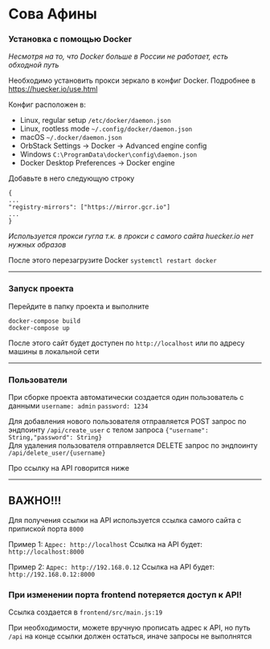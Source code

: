 # Сова Афины

### Установка с помощью Docker

<i>Несмотря на то, что Docker больше в России не работает, есть обходной путь</i>

Необходимо установить прокси зеркало в конфиг Docker. Подробнее в https://huecker.io/use.html

Конфиг расположен в:

- Linux, regular setup `/etc/docker/daemon.json`
- Linux, rootless mode    `~/.config/docker/daemon.json`
- macOS    `~/.docker/daemon.json`
- OrbStack Settings -> Docker -> Advanced engine config
- Windows    `C:\ProgramData\docker\config\daemon.json`
- Docker Desktop Preferences -> Docker engine

Добавьте в него следующую строку
```
{
...
"registry-mirrors": ["https://mirror.gcr.io"]
...
}
```
*Используется прокси гугла т.к. в прокси с самого сайта huecker.io нет нужных образов*

После этого перезагрузите Docker
`systemctl restart docker`

---
### Запуск проекта

Перейдите в папку проекта и выполните 
```
docker-compose build
docker-compose up
```

После этого сайт будет доступен по `http://localhost` или по адресу машины в локальной сети

---
### Пользователи
При сборке проекта автоматически создается один пользователь с данными `username: admin` `password: 1234`

Для добавления нового пользователя отправляется POST запрос по эндпоинту `/api/create_user` с телом запроса `{"username": String,"password": String}`<br>
Для удаления пользователя отправляется DELETE запрос по эндпоинту `/api/delete_user/{username}`

Про ссылку на API говорится ниже

---
## ВАЖНО!!!

Для получения ссылки на API используется ссылка самого сайта с припиской порта `8000`

Пример 1: `Адрес: http://localhost` 
Ссылка на API будет: `http://localhost:8000`

Пример 2: `Адрес: http://192.168.0.12` 
Ссылка на API будет: `http://192.168.0.12:8000`

### При изменении порта frontend потеряется доступ к API!

Ссылка создается в `frontend/src/main.js:19`

При необходимости, можете вручную прописать адрес к API, но путь `/api` на конце ссылки должен остаться, иначе запросы не выполнятся
